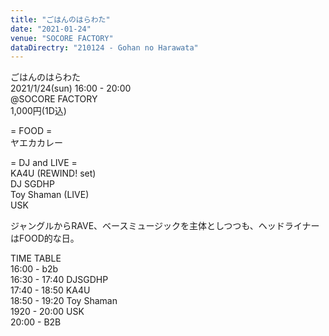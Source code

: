 ```yaml
---
title: "ごはんのはらわた"
date: "2021-01-24"
venue: "SOCORE FACTORY"
dataDirectry: "210124 - Gohan no Harawata"
---
```

ごはんのはらわた  
2021/1/24(sun) 16:00 - 20:00  
@SOCORE FACTORY  
1,000円(1D込)  

= FOOD =  
ヤエカカレー

= DJ and LIVE =  
KA4U (REWIND! set)  
DJ SGDHP  
Toy Shaman (LIVE)  
USK

ジャングルからRAVE、ベースミュージックを主体としつつも、ヘッドライナーはFOOD的な日。

TIME TABLE  
16:00 - b2b  
16:30 - 17:40 DJSGDHP  
17:40 - 18:50 KA4U  
18:50 - 19:20 Toy Shaman  
1920 - 20:00 USK  
20:00 - B2B